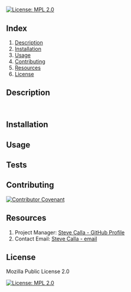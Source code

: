 #  
[![License:  MPL 2.0](https://img.shields.io/badge/License-MPL_2.0-brightgreen.svg)](https://opensource.org/licenses/MPL-2.0)

## Index

1. [Description](#description)
2. [Installation](#installation)
3. [Usage](#usage)
4. [Contributing](#contributing)
5. [Resources](#resources)
6. [License](#license)

## Description

```
 
```

## Installation



## Usage



## Tests



## Contributing
[![Contributor Covenant](https://img.shields.io/badge/Contributor%20Covenant-2.1-4baaaa.svg)](code_of_conduct.md)



## Resources

1. Project Manager: [Steve Calla - GitHub Profile](https://github.com/)
2. Contact Email: [Steve Calla - email]()

## License

Mozilla Public License 2.0

[![License:  MPL 2.0](https://img.shields.io/badge/License-MPL_2.0-brightgreen.svg)](https://opensource.org/licenses/MPL-2.0)
